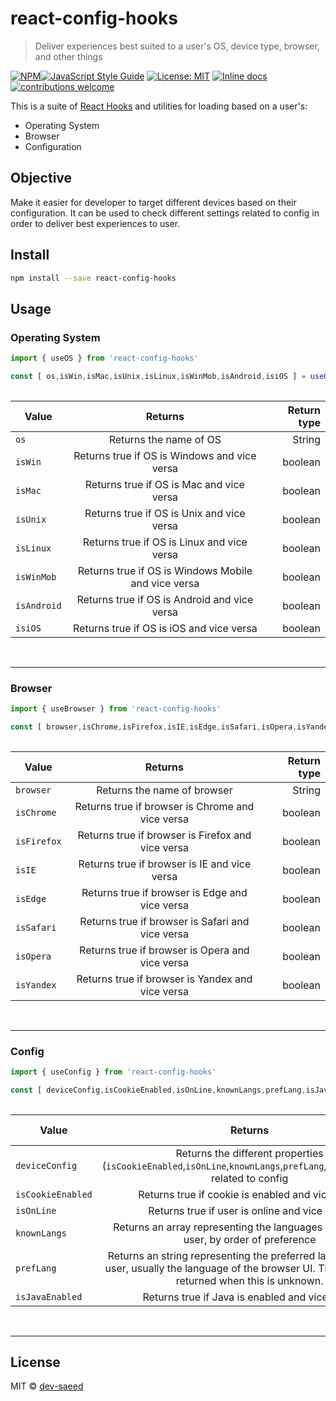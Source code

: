 # react-config-hooks

> Deliver experiences best suited to a user&#x27;s OS, device type, browser, and other things

[![NPM](https://img.shields.io/npm/v/react-config-hooks.svg)](https://www.npmjs.com/package/react-config-hooks)[![JavaScript Style Guide](https://img.shields.io/badge/code_style-standard-brightgreen.svg)](https://standardjs.com) [![License: MIT](https://img.shields.io/badge/License-MIT-yellow.svg)](https://opensource.org/licenses/MIT) [![Inline docs](http://inch-ci.org/github/dev-saeed/react-config-hooks.svg?branch=master)](http://inch-ci.org/github/dev-saeed/neumorphic-ui) [![contributions welcome](https://img.shields.io/badge/contributions-welcome-brightgreen.svg?style=flat)](https://github.com/dwyl/esta/issues)

This is a suite of [React Hooks](https://reactjs.org/docs/hooks-overview.html) and utilities for loading based on a user's:
- Operating System
- Browser
- Configuration

## Objective
Make it easier for developer to target different devices based on their configuration. It can be used to check different settings related to config in order to deliver best experiences to user.  

## Install

```bash
npm install --save react-config-hooks
```

## Usage



### Operating System

```jsx
import { useOS } from 'react-config-hooks'

const [ os,isWin,isMac,isUnix,isLinux,isWinMob,isAndroid,isiOS ] = useOS()
 
```

|  Value   |      Returns        |  Return type |
|----------|:-------------------:|------:|
|    `os`    | Returns the name of OS | String |
| `isWin` | Returns true if OS is Windows and vice versa        |   boolean |
| `isMac` | Returns true if OS is Mac and vice versa       |    boolean |
| `isUnix` | Returns true if OS is Unix and vice versa       |    boolean |
| `isLinux` | Returns true if OS is Linux and vice versa       |    boolean |
| `isWinMob` | Returns true if OS is Windows Mobile and vice versa       |    boolean |
| `isAndroid` | Returns true if OS is Android and vice versa       |    boolean |
| `isiOS` | Returns true if OS is iOS and vice versa       |    boolean |
&nbsp;

___

### Browser

```jsx
import { useBrowser } from 'react-config-hooks'

const [ browser,isChrome,isFirefox,isIE,isEdge,isSafari,isOpera,isYandex ] = useBrowser()
 
```

|  Value   |      Returns        |  Return type |
|----------|:-------------------:|------:|
|    `browser`    | Returns the name of browser | String |
| `isChrome` | Returns true if browser is Chrome and vice versa        |   boolean |
| `isFirefox` | Returns true if browser is Firefox and vice versa       |    boolean |
| `isIE` | Returns true if browser is IE and vice versa       |    boolean |
| `isEdge` | Returns true if browser is Edge and vice versa       |    boolean |
| `isSafari` | Returns true if browser is Safari and vice versa       |    boolean |
| `isOpera` | Returns true if browser is Opera and vice versa       |    boolean |
| `isYandex` | Returns true if browser is Yandex and vice versa       |    boolean |
&nbsp;

___

### Config

```jsx
import { useConfig } from 'react-config-hooks'

const [ deviceConfig,isCookieEnabled,isOnLine,knownLangs,prefLang,isJavaEnabled ] = useConfig()
 
```

|  Value   |      Returns        |  Return type |
|----------|:-------------------:|------:|
|    `deviceConfig`    | Returns the different properties (`isCookieEnabled`,`isOnLine`,`knownLangs`,`prefLang`,`isJavaEnabled`) related to config | Arrays of objects |
| `isCookieEnabled` | Returns true if cookie is enabled and vice versa        |   boolean |
| `isOnLine` | Returns true if user is online and vice versa        |   boolean |
| `knownLangs` | Returns an array representing the languages known to the user, by order of preference |   array |
| `prefLang` | Returns an string representing the preferred language of the user, usually the language of the browser UI. The null value is returned when this is unknown.  |  String |
| `isJavaEnabled` | Returns true if Java is enabled and vice versa        |   boolean |

&nbsp;

___


## License

MIT © [dev-saeed](https://github.com/dev-saeed)


